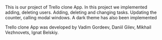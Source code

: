 This is our project of Trello clone App. In this project we implemented adding, deleting users. Adding, deleting and changing tasks. Updating the counter, calling modal windows. A dark theme has also been implemented

Trello clone App was developed by Vadim Gordeev, Daniil Gilev, Mikhail Vezhnovets, Ignat Belskiy.